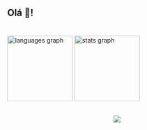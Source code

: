 <h2 align="left">Olá 👋!

###

<br clear="both">

<div align="left">
  <img src="https://github-readme-stats.vercel.app/api/top-langs?username=Victor-Wagner-RD&locale=pt-br&hide_title=false&layout=compact&card_width=320&langs_count=10&theme=chartreuse-dark&hide_border=true" height="150" alt="languages graph"  />
  <img src="https://github-readme-stats.vercel.app/api?username=Victor-Wagner-RD&hide_title=true&hide_rank=false&show_icons=true&include_all_commits=true&count_private=true&disable_animations=false&theme=chartreuse-dark&locale=en&hide_border=false" height="150" alt="stats graph"  />
</div>

##
###

<p align="center">
  <a href="https://skillicons.dev" >
    <img src="https://skillicons.dev/icons?i=html,css,sass,js,figma,py,php,mysql,git" />
  </a>
</p>

